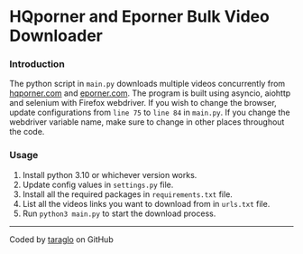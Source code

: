 # HQporner and Eporner Bulk Video Downloader

### Introduction
The python script in `main.py` downloads multiple videos concurrently from [hqporner.com](https://hqporner.com) and [eporner.com](https://www.eporner.com).
The program is built using asyncio, aiohttp and selenium with Firefox webdriver. If you wish to change the browser, update configurations from `line 75` to `line 84` in `main.py`.
If you change the webdriver variable name, make sure to change in other places throughout the code.

### Usage
1. Install python 3.10 or whichever version works.  
2. Update config values in `settings.py` file.  
3. Install all the required packages in `requirements.txt` file.  
4. List all the videos links you want to download from in `urls.txt` file.
5. Run `python3 main.py` to start the download process.

---
Coded by [taraglo](https://www.github.com/taraglo) on GitHub
